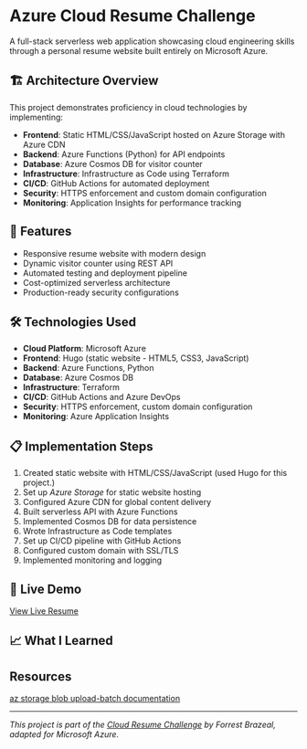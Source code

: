 # Azure Cloud Resume Challenge

A full-stack serverless web application showcasing cloud engineering skills through a personal resume website built entirely on Microsoft Azure.

## 🏗️ Architecture Overview

This project demonstrates proficiency in cloud technologies by implementing:

- **Frontend**: Static HTML/CSS/JavaScript hosted on Azure Storage with Azure CDN
- **Backend**: Azure Functions (Python) for API endpoints
- **Database**: Azure Cosmos DB for visitor counter
- **Infrastructure**: Infrastructure as Code using Terraform
- **CI/CD**: GitHub Actions for automated deployment
- **Security**: HTTPS enforcement and custom domain configuration
- **Monitoring**: Application Insights for performance tracking

## 🚀 Features

- Responsive resume website with modern design
- Dynamic visitor counter using REST API
- Automated testing and deployment pipeline
- Cost-optimized serverless architecture
- Production-ready security configurations

## 🛠️ Technologies Used

- **Cloud Platform**: Microsoft Azure
- **Frontend**: Hugo (static website - HTML5, CSS3, JavaScript)
- **Backend**: Azure Functions, Python
- **Database**: Azure Cosmos DB
- **Infrastructure**: Terraform
- **CI/CD**: GitHub Actions and Azure DevOps
- **Security**: HTTPS enforcement, custom domain configuration
- **Monitoring**: Azure Application Insights

## 📋 Implementation Steps

1. Created static website with HTML/CSS/JavaScript (used Hugo for this project.)
2. Set up *Azure Storage* for static website hosting
3. Configured Azure CDN for global content delivery
4. Built serverless API with Azure Functions
5. Implemented Cosmos DB for data persistence
6. Wrote Infrastructure as Code templates
7. Set up CI/CD pipeline with GitHub Actions
8. Configured custom domain with SSL/TLS
9. Implemented monitoring and logging

## 🔗 Live Demo

[View Live Resume](your-custom-domain.com)

## 📈 What I Learned




## Resources
[az storage blob upload-batch documentation](https://learn.microsoft.com/cli/azure/storage/blob#az_storage_blob_upload_batch)

---

*This project is part of the [Cloud Resume Challenge](https://cloudresumechallenge.dev/) by Forrest Brazeal, adapted for Microsoft Azure.*
